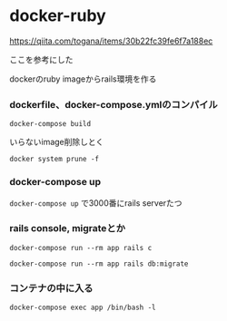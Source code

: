 # docker-ruby
https://qiita.com/togana/items/30b22fc39fe6f7a188ec

ここを参考にした

dockerのruby imageからrails環境を作る


### dockerfile、docker-compose.ymlのコンパイル
```docker-compose build```

いらないimage削除しとく

```docker system prune -f```

### docker-compose up
```docker-compose up```
で3000番にrails serverたつ

### rails console, migrateとか
```docker-compose run --rm app rails c```

```docker-compose run --rm app rails db:migrate```


### コンテナの中に入る
```docker-compose exec app /bin/bash -l```
